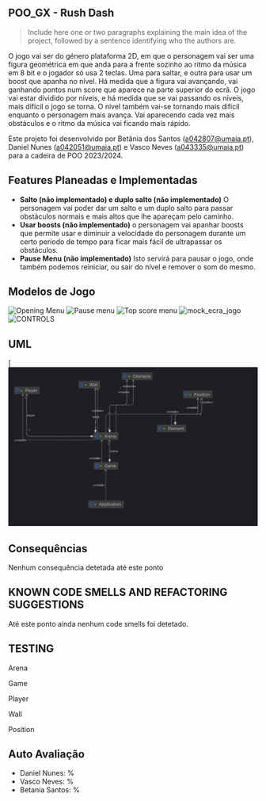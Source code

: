 ## POO_GX - Rush Dash

> Include here one or two paragraphs explaining the main idea of the project, followed by a sentence identifying who the authors are.

O jogo vai ser do género plataforma 2D, em que o personagem vai ser uma figura geométrica em que anda para a frente sozinho ao ritmo da música em 8 bit e o jogador só usa 2 teclas. Uma para saltar, e outra para usar um boost que apanha no nível. 
Há medida que a figura vai avançando, vai ganhando pontos num score que aparece na parte superior do ecrã.
O jogo vai estar dividido por níveis, e há medida que se vai passando os níveis, mais difícil o jogo se torna.
O nível também vai-se tornando mais difícil enquanto o personagem mais avança. Vai aparecendo cada vez mais obstáculos e o ritmo da música vai ficando mais rápido.

Este projeto foi desenvolvido por Betânia dos Santos (a042807@umaia.pt), Daniel Nunes (a042051@umaia.pt) e Vasco Neves (a043335@umaia.pt) para a cadeira de POO 2023/2024.

## Features Planeadas e Implementadas

- **Salto (não implementado) e duplo salto (não implementado)** O personagem vai poder dar um salto e um duplo salto para passar obstáculos normais e mais altos que lhe apareçam pelo caminho.
- **Usar boosts (não implementado)** o personagem vai apanhar boosts que permite usar e diminuir a velocidade do personagem durante um certo período de tempo para ficar mais fácil de ultrapassar os obstáculos.
- **Pause Menu (não implementado)** Isto servirá para pausar o jogo, onde também podemos reiniciar, ou sair do nível e remover o som do mesmo.

## Modelos de Jogo

![Opening Menu](https://github.com/nevesvasco/TBG02/assets/131387962/16495469-5874-4e3e-aa24-a30153ec0f14)
![Pause menu](https://github.com/nevesvasco/TBG02/assets/131387962/27a68850-3cbb-4154-8972-db49355ef277)
![Top score menu](https://github.com/nevesvasco/TBG02/assets/131387962/1b92b08c-be84-4f5c-8dd8-d06dbccda2f1)
![mock_ecra_jogo](https://github.com/nevesvasco/TBG02/assets/131387962/d44a6423-8432-427f-8a1c-d0ed87e87e87)
![CONTROLS](https://github.com/nevesvasco/TBG02/assets/131387962/a3b39d4b-276f-4858-b74c-eb9a1ed8912c)

## UML

[![UML](https://github.com/nevesvasco/TBG02/blob/main/Docs/UML1.png)

## Consequências

Nenhum consequência detetada até este ponto

## KNOWN CODE SMELLS AND REFACTORING SUGGESTIONS

Até este ponto ainda nenhum code smells foi detetado.

## TESTING

Arena

Game

Player

Wall 

Position 

## Auto Avaliação

- Daniel Nunes: %
- Vasco Neves: %
- Betania Santos: %
